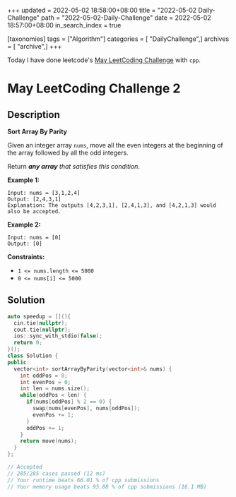 +++
updated = 2022-05-02 18:58:00+08:00
title = "2022-05-02 Daily-Challenge"
path = "2022-05-02-Daily-Challenge"
date = 2022-05-02 18:57:00+08:00
in_search_index = true

[taxonomies]
tags = ["Algorithm"]
categories = [ "DailyChallenge",]
archives = [ "archive",]
+++

Today I have done leetcode's [May LeetCoding Challenge](https://leetcode.com/problems/sort-array-by-parity/) with `cpp`.

<!-- more -->

# May LeetCoding Challenge 2

## Description

**Sort Array By Parity**

Given an integer array `nums`, move all the even integers at the beginning of the array followed by all the odd integers.

Return ***any array** that satisfies this condition*.

 

**Example 1:**

```
Input: nums = [3,1,2,4]
Output: [2,4,3,1]
Explanation: The outputs [4,2,3,1], [2,4,1,3], and [4,2,1,3] would also be accepted.
```

**Example 2:**

```
Input: nums = [0]
Output: [0]
```

 

**Constraints:**

- `1 <= nums.length <= 5000`
- `0 <= nums[i] <= 5000`

## Solution

``` cpp
auto speedup = [](){
  cin.tie(nullptr);
  cout.tie(nullptr);
  ios::sync_with_stdio(false);
  return 0;
}();
class Solution {
public:
  vector<int> sortArrayByParity(vector<int>& nums) {
    int oddPos = 0;
    int evenPos = 0;
    int len = nums.size();
    while(oddPos < len) {
      if(nums[oddPos] % 2 == 0) {
        swap(nums[evenPos], nums[oddPos]);
        evenPos += 1;
      }
      oddPos += 1;
    }
    return move(nums);
  }
};

// Accepted
// 285/285 cases passed (12 ms)
// Your runtime beats 66.01 % of cpp submissions
// Your memory usage beats 95.88 % of cpp submissions (16.1 MB)
```
